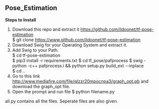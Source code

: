 ## Pose_Estimation


**Steps to Install**

1. Download this repo and extract it https://github.com/ildoonet/tf-pose-estimation       
$ git clone https://www.github.com/ildoonet/tf-pose-estimation
2. Download Swig for your Operating System and extract it.
3. Add Swig to your Path.      
$ cd tf-pose-estimation       
$ pip3 install -r requirements.txt
$ cd tf_pose/pafprocess
$ swig -python -c++ pafprocess.i && python setup.py build_ext --inplace      
$ cd ..        
4. Go to this link http://www.mediafire.com/file/qlzzr20mpocnpa3/graph_opt.pb and download the 
graph_opt file.
5. Open the prompt and run file
$ python filename.py


all.py contains all the files.
Seperate files are also given.
